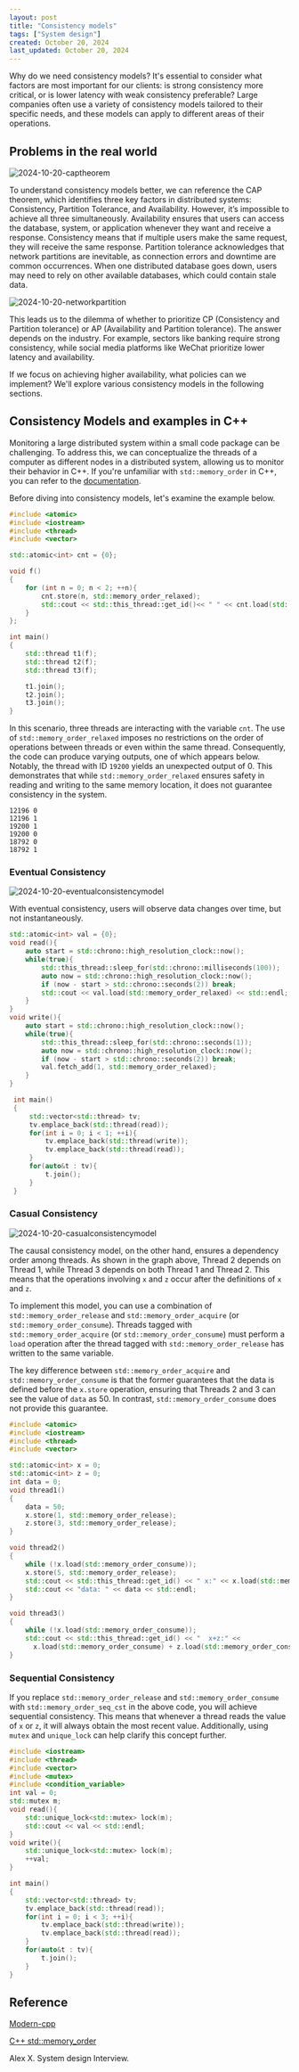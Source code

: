 ```yaml
---
layout: post
title: "Consistency models"
tags: ["System design"]
created: October 20, 2024
last_updated: October 20, 2024
---
```


Why do we need consistency models? It's essential to consider what factors are most important for our clients: is strong consistency more critical, or is lower latency with weak consistency preferable? Large companies often use a variety of consistency models tailored to their specific needs, and these models can apply to different areas of their operations.

## Problems in the real world



![2024-10-20-captheorem](../../../assets/images/2024-10-20-captheorem.svg)

To understand consistency models better, we can reference the CAP theorem, which identifies three key factors in distributed systems: Consistency, Partition Tolerance, and Availability. However, it’s impossible to achieve all three simultaneously. Availability ensures that users can access the database, system, or application whenever they want and receive a response. Consistency means that if multiple users make the same request, they will receive the same response. Partition tolerance acknowledges that network partitions are inevitable, as connection errors and downtime are common occurrences. When one distributed database goes down, users may need to rely on other available databases, which could contain stale data.

![2024-10-20-networkpartition](../../../assets/images/2024-10-20-networkpartition.svg)

This leads us to the dilemma of whether to prioritize CP (Consistency and Partition tolerance) or AP (Availability and Partition tolerance). The answer depends on the industry. For example, sectors like banking require strong consistency, while social media platforms like WeChat prioritize lower latency and availability.

If we focus on achieving higher availability, what policies can we implement? We'll explore various consistency models in the following sections.

## Consistency Models and examples in C++

Monitoring a large distributed system within a small code package can be challenging. To address this, we can conceptualize the threads of a computer as different nodes in a distributed system, allowing us to monitor their behavior in C++. If you're unfamiliar with `std::memory_order` in C++, you can refer to the [documentation](https://en.cppreference.com/w/cpp/atomic/memory_order).

Before diving into consistency models, let's examine the example below. 

```c++
#include <atomic>
#include <iostream>
#include <thread>
#include <vector>

std::atomic<int> cnt = {0};

void f()
{
    for (int n = 0; n < 2; ++n){
        cnt.store(n, std::memory_order_relaxed);
        std::cout << std::this_thread::get_id()<< " " << cnt.load(std::memory_order_relaxed) <<  std::endl;
    }
};

int main()
{
    std::thread t1(f);
    std::thread t2(f);
    std::thread t3(f);

    t1.join();
    t2.join();
    t3.join();
}
```

In this scenario, three threads are interacting with the variable `cnt`. The use of `std::memory_order_relaxed` imposes no restrictions on the order of operations between threads or even within the same thread. Consequently, the code can produce varying outputs, one of which appears below. Notably, the thread with ID `19200` yields an unexpected output of 0. This demonstrates that while `std::memory_order_relaxed` ensures safety in reading and writing to the same memory location, it does not guarantee consistency in the system.

```
12196 0
12196 1
19200 1
19200 0
18792 0
18792 1
```

### Eventual Consistency

![2024-10-20-eventualconsistencymodel](../../../assets/images/2024-10-20-eventualconsistencymodel.svg)

With eventual consistency, users will observe data changes over time, but not instantaneously. 

```c++
std::atomic<int> val = {0};
void read(){
    auto start = std::chrono::high_resolution_clock::now();
    while(true){
        std::this_thread::sleep_for(std::chrono::milliseconds(100));
        auto now = std::chrono::high_resolution_clock::now();
        if (now - start > std::chrono::seconds(2)) break;
        std::cout << val.load(std::memory_order_relaxed) << std::endl;
    }
}
void write(){
    auto start = std::chrono::high_resolution_clock::now();
    while(true){
        std::this_thread::sleep_for(std::chrono::seconds(1));
        auto now = std::chrono::high_resolution_clock::now();
        if (now - start > std::chrono::seconds(2)) break;
        val.fetch_add(1, std::memory_order_relaxed);
    }
}

 int main()
 {
     std::vector<std::thread> tv;
     tv.emplace_back(std::thread(read));
     for(int i = 0; i < 1; ++i){
         tv.emplace_back(std::thread(write));
         tv.emplace_back(std::thread(read));
     }
     for(auto&t : tv){
         t.join();
     }
 }
```

### Casual Consistency

![2024-10-20-casualconsistencymodel](../../../assets/images/2024-10-20-casualconsistencymodel.svg)

The causal consistency model, on the other hand, ensures a dependency order among threads. As shown in the graph above, Thread 2 depends on Thread 1, while Thread 3 depends on both Thread 1 and Thread 2. This means that the operations involving `x` and `z` occur after the definitions of `x` and `z`.

To implement this model, you can use a combination of `std::memory_order_release` and `std::memory_order_acquire` (or `std::memory_order_consume`). Threads tagged with `std::memory_order_acquire` (or `std::memory_order_consume`) must perform a `load` operation after the thread tagged with `std::memory_order_release` has written to the same variable.

The key difference between `std::memory_order_acquire` and `std::memory_order_consume` is that the former guarantees that the data is defined before the `x.store` operation, ensuring that Threads 2 and 3 can see the value of `data` as 50. In contrast, `std::memory_order_consume` does not provide this guarantee.

```c++
#include <atomic>
#include <iostream>
#include <thread>
#include <vector>

std::atomic<int> x = 0;
std::atomic<int> z = 0;
int data = 0;
void thread1()
{
    data = 50;
    x.store(1, std::memory_order_release);
    z.store(3, std::memory_order_release);
}

void thread2()
{
    while (!x.load(std::memory_order_consume));
    x.store(5, std::memory_order_release);
    std::cout << std::this_thread::get_id() << " x:" << x.load(std::memory_order_consume) << std::endl;
    std::cout << "data: " << data << std::endl;
}

void thread3()
{
    while (!x.load(std::memory_order_consume));
    std::cout << std::this_thread::get_id() << "  x+z:" <<
      x.load(std::memory_order_consume) + z.load(std::memory_order_consume) << std::endl;
}
```

### Sequential Consistency

If you replace `std::memory_order_release` and `std::memory_order_consume` with `std::memory_order_seq_cst` in the above code, you will achieve sequential consistency. This means that whenever a thread reads the value of `x` or `z`, it will always obtain the most recent value. Additionally, using `mutex` and `unique_lock` can help clarify this concept further.

```c++
#include <iostream>
#include <thread>
#include <vector>
#include <mutex>
#include <condition_variable>
int val = 0;
std::mutex m;
void read(){
    std::unique_lock<std::mutex> lock(m);
    std::cout << val << std::endl;
}
void write(){
    std::unique_lock<std::mutex> lock(m);
    ++val;
}

int main()
{
    std::vector<std::thread> tv;
    tv.emplace_back(std::thread(read));
    for(int i = 0; i < 3; ++i){
        tv.emplace_back(std::thread(write));
        tv.emplace_back(std::thread(read));
    }
    for(auto&t : tv){
        t.join();
    }
}
```

## Reference

[Modern-cpp](https://changkun.de/modern-cpp/zh-cn/07-thread)

[C++ std::memory_order](https://en.cppreference.com/w/cpp/atomic/memory_order)

Alex X.  System design Interview.
